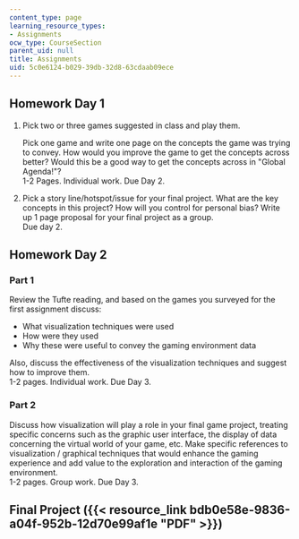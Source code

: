 ```yaml
---
content_type: page
learning_resource_types:
- Assignments
ocw_type: CourseSection
parent_uid: null
title: Assignments
uid: 5c0e6124-b029-39db-32d8-63cdaab09ece
---
```


Homework Day 1
--------------

1.  Pick two or three games suggested in class and play them.  
      
    Pick one game and write one page on the concepts the game was trying to convey. How would you improve the game to get the concepts across better? Would this be a good way to get the concepts across in "Global Agenda!"?  
    1-2 Pages. Individual work. Due Day 2.
2.  Pick a story line/hotspot/issue for your final project. What are the key concepts in this project? How will you control for personal bias? Write up 1 page proposal for your final project as a group.  
    Due day 2.

Homework Day 2
--------------

### Part 1

Review the Tufte reading, and based on the games you surveyed for the first assignment discuss:

*   What visualization techniques were used
*   How were they used
*   Why these were useful to convey the gaming environment data

Also, discuss the effectiveness of the visualization techniques and suggest how to improve them.  
1-2 pages. Individual work. Due Day 3.

### Part 2

Discuss how visualization will play a role in your final game project, treating specific concerns such as the graphic user interface, the display of data concerning the virtual world of your game, etc. Make specific references to visualization / graphical techniques that would enhance the gaming experience and add value to the exploration and interaction of the gaming environment.  
1-2 pages. Group work. Due Day 3.

Final Project ({{< resource_link bdb0e58e-9836-a04f-952b-12d70e99af1e "PDF" >}})
--------------------------------------------------------------